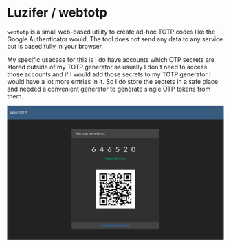 # Luzifer / webtotp

`webtotp` is a small web-based utility to create ad-hoc TOTP codes like the Google Authenticator would. The tool does not send any data to any service but is based fully in your browser.

My specific usecase for this is I do have accounts which OTP secrets are stored outside of my TOTP generator as usually I don't need to access those accounts and if I would add those secrets to my TOTP generator I would have a lot more entries in it. So I do store the secrets in a safe place and needed a convenient generator to generate single OTP tokens from them.

![](screenshot.png)
